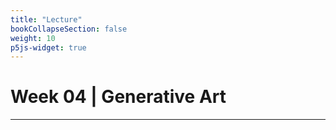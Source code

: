 ```yaml
---
title: "Lecture"
bookCollapseSection: false
weight: 10
p5js-widget: true
---
```


# Week 04 | Generative Art

---
